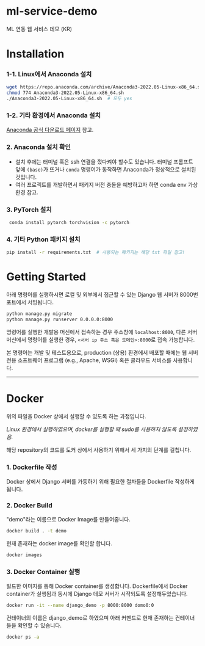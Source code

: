 # ml-service-demo
ML 연동 웹 서비스 데모 (KR)

# Installation

### 1-1. Linux에서 Anaconda 설치

```bash
wget https://repo.anaconda.com/archive/Anaconda3-2022.05-Linux-x86_64.sh
chmod 774 Anaconda3-2022.05-Linux-x86_64.sh
./Anaconda3-2022.05-Linux-x86_64.sh  # 모두 yes
```

### 1-2. 기타 환경에서 Anaconda 설치

[Anaconda 공식 다운로드 페이지](https://www.anaconda.com/products/distribution#Downloads) 참고.

### 2. Anaconda 설치 확인

- 설치 후에는 터미널 혹은 ssh 연결을 껐다켜야 할수도 있습니다. 터미널 프롬프트 앞에 `(base)`가 뜨거나 `conda` 명령어가 동작하면 Anaconda가 정상적으로 설치된 것입니다.
- 여러 프로젝트를 개발하면서 패키지 버전 충돌을 예방하고자 하면 conda env 가상 환경 참고.

### 3. PyTorch 설치

```bash
 conda install pytorch torchvision -c pytorch
```

### 4. 기타 Python 패키지 설치

```bash
pip install -r requirements.txt  # 사용되는 패키지는 해당 txt 파일 참고! 
```

# Getting Started

아래 명령어를 실행하시면 로컬 및 외부에서 접근할 수 있는 Django 웹 서버가 8000번 포트에서 서빙됩니다.

```bash
python manage.py migrate
python manage.py runserver 0.0.0.0:8000
```

명령어를 실행한 개발용 머신에서 접속하는 경우 주소창에 `localhost:8000`, 다른 서버 머신에서 명령어를 실행한 경우, `<서버 ip 주소 혹은 도메인>:8000`로 접속 가능합니다.

본 명령어는 개발 및 테스트용으로, production (상용) 환경에서 배포할 때에는 웹 서버 전용 소프트웨어 프로그램 (e.g., Apache, WSGI) 혹은 클라우드 서비스를 사용합니다.
 
 ----
# Docker
위의 파일을 Docker 상에서 실행할 수 있도록 하는 과정입니다.

_Linux 환경에서 실행하였으며, docker를 실행할 때 sudo를 사용하지 않도록 설정하였음._

해당 repository의 코드를 도커 상에서 사용하기 위해서 세 가지의 단계를 걸칩니다.

### 1. Dockerfile 작성

Docker 상에서 Django 서버를 가동하기 위해 필요한 절차들을 Dockerfile 작성하게 됩니다. 

### 2. Docker Build

"demo"라는 이름으로 Docker Image를 만들어줍니다. 

```bash
docker build . -t demo
```

현재 존재하는 docker image를 확인할 합니다.

```bash
docker images
```

### 3. Docker Container 실행

빌드한 이미지를 통해 Docker container를 생성합니다. 
Dockerfile에서 Docker container가 실행됨과 동시에 Django 데모 서버가 시작되도록 설정해두었습니다. 

```bash
docker run -it --name django_demo -p 8000:8000 domo0:0
```

컨테이너의 이름은 django_demo로 하였으며 아래 커맨드로 현재 존재하는 컨테이너들을 확인할 수 있습니다. 

```bash
docker ps -a
```
